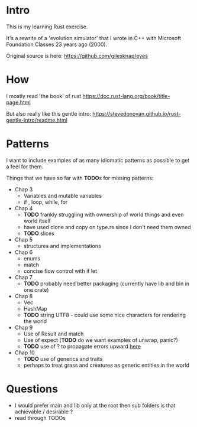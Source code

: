 # Intro

This is my learning Rust exercise.

It's a rewrite of a 'evolution simulator' that I wrote in C++ with Microsoft
Foundation Classes 23 years ago (2000).

Original source is here: https://github.com/gilesknap/eyes

# How

I mostly read 'the book' of rust https://doc.rust-lang.org/book/title-page.html

But also really like this gentle intro:
https://stevedonovan.github.io/rust-gentle-intro/readme.html

# Patterns

I want to include examples of as many idiomatic patterns as possible
to get a feel for them.

Things that we have so far with **TODO**s for missing patterns:

- Chap 3
    - Variables and mutable variables
    - if , loop, while, for
- Chap 4
    - **TODO** frankly struggling with ownership of world things and even world itself
    - have used clone and copy on type.rs since I don't need them owned
    - **TODO** slices
- Chap 5
    - structures and implementations
- Chap 6
    - enums
    - match
    - concise flow control with if let
- Chap 7
    - **TODO** probably need better packaging (currently have lib and bin in one crate)
- Chap 8
    - Vec
    - HashMap
    - **TODO** string UTF8 - could use some nice characters for rendering the world
- Chap 9
    - Use of Result and match
    - Use of expect (**TODO** do we want examples of unwrap, panic?)
    - **TODO** use of ? to propagate errors upward [here](https://doc.rust-lang.org/book/ch09-02-recoverable-errors-with-result.html#a-shortcut-for-propagating-errors-the--operator)
- Chap 10
    - **TODO** use of generics and traits
    - perhaps to treat grass and creatures as generic entities in the world


# Questions
- I would prefer main and lib only at the root then sub folders is that achievable / desirable ?
- read through TODOs
